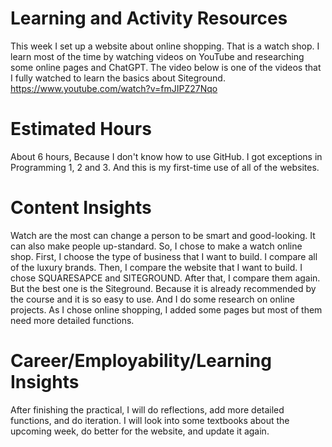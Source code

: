 # Learning and Activity Resources

This week I set up a website about online shopping. That is a watch shop.
I learn most of the time by watching videos on YouTube and researching some online pages and ChatGPT.
The video below is one of the videos that I fully watched to learn the basics about Siteground.
https://www.youtube.com/watch?v=fmJIPZ27Nqo

# Estimated Hours

About 6 hours, Because I don't know how to use GitHub.
I got exceptions in Programming 1, 2 and 3. And this is my first-time use of all of the websites.

# Content Insights

Watch are the most can change a person to be smart and good-looking. It can also make people up-standard.
So, I chose to make a watch online shop. First, I choose the type of business that I want to build.
I compare all of the luxury brands. Then, I compare the website that I want to build.
I chose SQUARESAPCE and SITEGROUND. After that, I compare them again. But the best one is the Siteground.
Because it is already recommended by the course and it is so easy to use. And I do some research on online projects.
As I chose online shopping, I added some pages but most of them need more detailed functions.

# Career/Employability/Learning Insights

After finishing the practical, I will do reflections, add more detailed functions, and do iteration.
I will look into some textbooks about the upcoming week, do better for the website, and update it again.
